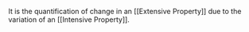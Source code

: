 It is the quantification of change in an [[Extensive Property]] due to the variation of an [[Intensive Property]].